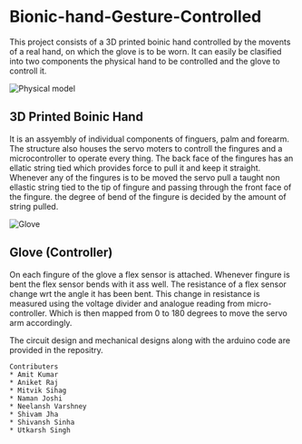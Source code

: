 # Bionic-hand-Gesture-Controlled

This project consists of a 3D printed boinic hand controlled by the movents of a real hand, on which the glove is to be worn. It can easily be clasified into two components the physical hand to be controlled and the glove to controll it. 

![Physical model](https://github.com/ShivamJha1808/Bionic-hand-Gesture-Controlled/assets/96729576/c1f6d492-af57-48ac-9987-0c487c3c2370)


## 3D Printed Boinic Hand
It is an assyembly of individual components of finguers, palm and forearm. The structure also houses the servo moters to controll the fingures and a microcontroller to operate every thing. The back face of the fingures has an ellatic string tied which provides force to pull it and keep it straight. Whenever any of the fingures is to be moved the servo pull a taught non ellastic string tied to the tip of fingure and passing through the front face of the fingure. the degree of bend of the fingure is decided by the amount of string pulled.

![Glove](https://github.com/ShivamJha1808/Bionic-hand-Gesture-Controlled/assets/96729576/aef4c383-391e-49d1-afb6-4d25489406c0)


## Glove (Controller)
On each fingure of the glove a flex sensor is attached. Whenever fingure is bent the flex sensor bends with it ass well. The resistance of a flex sensor change wrt the angle it has been bent. This change in resistance is measured using the voltage divider and analogue reading from micro-controller. Which is then mapped from 0 to 180 degrees to move the servo arm accordingly.

The circuit design and mechanical designs along with the arduino code are provided in the repositry.

```
Contributers
* Amit Kumar
* Aniket Raj
* Mitvik Sihag
* Naman Joshi
* Neelansh Varshney
* Shivam Jha
* Shivansh Sinha
* Utkarsh Singh
```
